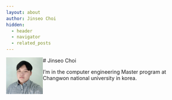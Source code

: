 ```yaml
---
layout: about
author: Jinseo Choi
hidden:
  - header
  - navigator
  - related_posts
---
```


<img align="left" width="100" height="100" src="../me.jpg">
# Jinseo Choi

I’m in the computer engineering Master program at Changwon national university in korea. 


